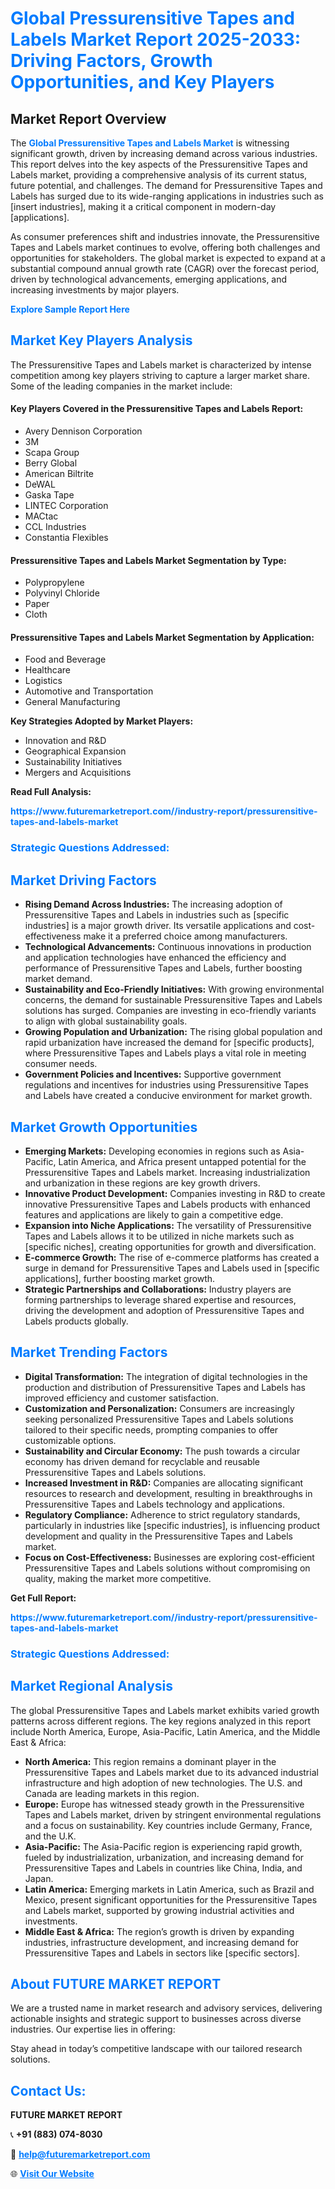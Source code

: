 <h1 style="color: #007BFF;">Global Pressurensitive Tapes and Labels Market Report 2025-2033: Driving Factors, Growth Opportunities, and Key Players</h1>

<section id="overview">
<h2>Market Report Overview</h2>
<p>The <a href="https://www.futuremarketreport.com//industry-report/pressurensitive-tapes-and-labels-market" style="color: #007BFF; text-decoration: none;"><strong>Global Pressurensitive Tapes and Labels Market</strong></a> is witnessing significant growth, driven by increasing demand across various industries. This report delves into the key aspects of the Pressurensitive Tapes and Labels market, providing a comprehensive analysis of its current status, future potential, and challenges. The demand for Pressurensitive Tapes and Labels has surged due to its wide-ranging applications in industries such as [insert industries], making it a critical component in modern-day [applications].</p>
<p>As consumer preferences shift and industries innovate, the Pressurensitive Tapes and Labels market continues to evolve, offering both challenges and opportunities for stakeholders. The global market is expected to expand at a substantial compound annual growth rate (CAGR) over the forecast period, driven by technological advancements, emerging applications, and increasing investments by major players.</p>
</section>

<section id="overview">
<p><a href="https://www.futuremarketreport.com//request-sample/reportId=61300" style="color: #007BFF; text-decoration: none;"><strong>Explore Sample Report Here</strong></a></p>
</section>

<section id="key-players">
<h2 style="color: #007BFF;">Market Key Players Analysis</h2>
<p>The Pressurensitive Tapes and Labels market is characterized by intense competition among key players striving to capture a larger market share. Some of the leading companies in the market include:</p>
<h4>Key Players Covered in the Pressurensitive Tapes and Labels Report:</h4>
<ul><li>Avery Dennison Corporation</li><li>3M</li><li>Scapa Group</li><li>Berry Global</li><li>American Biltrite</li><li>DeWAL</li><li>Gaska Tape</li><li>LINTEC Corporation</li><li>MACtac</li><li>CCL Industries</li><li>Constantia Flexibles</li></ul>
<h4>Pressurensitive Tapes and Labels Market Segmentation by Type:</h4>
<ul><li>Polypropylene</li><li>Polyvinyl Chloride</li><li>Paper</li><li>Cloth</li></ul>

<h4>Pressurensitive Tapes and Labels Market Segmentation by Application:</h4>
<ul><li>Food and Beverage</li><li>Healthcare</li><li>Logistics</li><li>Automotive and Transportation</li><li>General Manufacturing</li></ul>
<p><strong>Key Strategies Adopted by Market Players:</strong></p>
<ul>
<li>Innovation and R&D</li>
<li>Geographical Expansion</li>
<li>Sustainability Initiatives</li>
<li>Mergers and Acquisitions</li>
</ul>
</section>

<section>
<p><strong>Read Full Analysis: </strong></p><a href="https://www.futuremarketreport.com//industry-report/pressurensitive-tapes-and-labels-market" style="color: #007BFF; text-decoration: none;"><strong>https://www.futuremarketreport.com//industry-report/pressurensitive-tapes-and-labels-market</strong></a>
<h3 style="color: #007BFF;">Strategic Questions Addressed:</h3>
</section>

<section id="driving-factors">
<h2 style="color: #007BFF;">Market Driving Factors</h2>
<ul>
<li><strong>Rising Demand Across Industries:</strong> The increasing adoption of Pressurensitive Tapes and Labels in industries such as [specific industries] is a major growth driver. Its versatile applications and cost-effectiveness make it a preferred choice among manufacturers.</li>
<li><strong>Technological Advancements:</strong> Continuous innovations in production and application technologies have enhanced the efficiency and performance of Pressurensitive Tapes and Labels, further boosting market demand.</li>
<li><strong>Sustainability and Eco-Friendly Initiatives:</strong> With growing environmental concerns, the demand for sustainable Pressurensitive Tapes and Labels solutions has surged. Companies are investing in eco-friendly variants to align with global sustainability goals.</li>
<li><strong>Growing Population and Urbanization:</strong> The rising global population and rapid urbanization have increased the demand for [specific products], where Pressurensitive Tapes and Labels plays a vital role in meeting consumer needs.</li>
<li><strong>Government Policies and Incentives:</strong> Supportive government regulations and incentives for industries using Pressurensitive Tapes and Labels have created a conducive environment for market growth.</li>
</ul>
</section>

<section id="growth-opportunities">
<h2 style="color: #007BFF;">Market Growth Opportunities</h2>
<ul>
<li><strong>Emerging Markets:</strong> Developing economies in regions such as Asia-Pacific, Latin America, and Africa present untapped potential for the Pressurensitive Tapes and Labels market. Increasing industrialization and urbanization in these regions are key growth drivers.</li>
<li><strong>Innovative Product Development:</strong> Companies investing in R&D to create innovative Pressurensitive Tapes and Labels products with enhanced features and applications are likely to gain a competitive edge.</li>
<li><strong>Expansion into Niche Applications:</strong> The versatility of Pressurensitive Tapes and Labels allows it to be utilized in niche markets such as [specific niches], creating opportunities for growth and diversification.</li>
<li><strong>E-commerce Growth:</strong> The rise of e-commerce platforms has created a surge in demand for Pressurensitive Tapes and Labels used in [specific applications], further boosting market growth.</li>
<li><strong>Strategic Partnerships and Collaborations:</strong> Industry players are forming partnerships to leverage shared expertise and resources, driving the development and adoption of Pressurensitive Tapes and Labels products globally.</li>
</ul>
</section>

<section id="trending-factors">
<h2 style="color: #007BFF;">Market Trending Factors</h2>
<ul>
<li><strong>Digital Transformation:</strong> The integration of digital technologies in the production and distribution of Pressurensitive Tapes and Labels has improved efficiency and customer satisfaction.</li>
<li><strong>Customization and Personalization:</strong> Consumers are increasingly seeking personalized Pressurensitive Tapes and Labels solutions tailored to their specific needs, prompting companies to offer customizable options.</li>
<li><strong>Sustainability and Circular Economy:</strong> The push towards a circular economy has driven demand for recyclable and reusable Pressurensitive Tapes and Labels solutions.</li>
<li><strong>Increased Investment in R&D:</strong> Companies are allocating significant resources to research and development, resulting in breakthroughs in Pressurensitive Tapes and Labels technology and applications.</li>
<li><strong>Regulatory Compliance:</strong> Adherence to strict regulatory standards, particularly in industries like [specific industries], is influencing product development and quality in the Pressurensitive Tapes and Labels market.</li>
<li><strong>Focus on Cost-Effectiveness:</strong> Businesses are exploring cost-efficient Pressurensitive Tapes and Labels solutions without compromising on quality, making the market more competitive.</li>
</ul>
</section>

<section>
<p><strong>Get Full Report: </strong></p><a href="https://www.futuremarketreport.com//industry-report/pressurensitive-tapes-and-labels-market" style="color: #007BFF; text-decoration: none;"><strong>https://www.futuremarketreport.com//industry-report/pressurensitive-tapes-and-labels-market</strong></a>
<h3 style="color: #007BFF;">Strategic Questions Addressed:</h3>
</section>


<section id="regional-analysis">
<h2 style="color: #007BFF;">Market Regional Analysis</h2>
<p>The global Pressurensitive Tapes and Labels market exhibits varied growth patterns across different regions. The key regions analyzed in this report include North America, Europe, Asia-Pacific, Latin America, and the Middle East & Africa:</p>
<ul>
<li><strong>North America:</strong> This region remains a dominant player in the Pressurensitive Tapes and Labels market due to its advanced industrial infrastructure and high adoption of new technologies. The U.S. and Canada are leading markets in this region.</li>
<li><strong>Europe:</strong> Europe has witnessed steady growth in the Pressurensitive Tapes and Labels market, driven by stringent environmental regulations and a focus on sustainability. Key countries include Germany, France, and the U.K.</li>
<li><strong>Asia-Pacific:</strong> The Asia-Pacific region is experiencing rapid growth, fueled by industrialization, urbanization, and increasing demand for Pressurensitive Tapes and Labels in countries like China, India, and Japan.</li>
<li><strong>Latin America:</strong> Emerging markets in Latin America, such as Brazil and Mexico, present significant opportunities for the Pressurensitive Tapes and Labels market, supported by growing industrial activities and investments.</li>
<li><strong>Middle East & Africa:</strong> The region’s growth is driven by expanding industries, infrastructure development, and increasing demand for Pressurensitive Tapes and Labels in sectors like [specific sectors].</li>
</ul>
</section>

<footer>
<h2 style="color: #007BFF;">About FUTURE MARKET REPORT</h2>
<p>We are a trusted name in market research and advisory services, delivering actionable insights and strategic support to businesses across diverse industries. Our expertise lies in offering:</p>

<p>Stay ahead in today’s competitive landscape with our tailored research solutions.</p>

<h2 style="color: #007BFF;">Contact Us:</h2>
<p><strong>FUTURE MARKET REPORT</strong></p>
<p>📞 <strong>+91 (883) 074-8030</strong></p>
<p>📧 <strong><a href="mailto:help@futuremarketreport.com" style="color: #007BFF;">help@futuremarketreport.com</a></strong></p>
<p>🌐 <strong><a href="https://www.futuremarketreport.com/" style="color: #007BFF;">Visit Our Website</a></strong></p>
</footer>